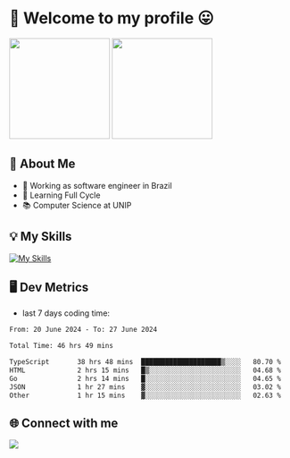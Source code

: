 # 🎉 Welcome to my profile 😛

<div>
  <img height="180em" src="https://github-readme-stats.vercel.app/api?username=VinicciusSantos&show_icons=true&icon_color=fff&include_all_commits=true&count_private=true&bg_color=30,000,000&title_color=fff&text_color=fff"/>
  <img height="180em" src="https://github-readme-stats.vercel.app/api/top-langs/?username=VinicciusSantos&langs_count=8&layout=compact&include_all_commits=true&count_private=true&bg_color=30,000,000&title_color=fff&text_color=fff"/>
</div>

## 📖 About Me
- 🔭 Working as software engineer in Brazil
- 🌱 Learning Full Cycle
- 📚 Computer Science at UNIP

## 💡 My Skills

[![My Skills](https://skills.thijs.gg/icons?i=angular,react,styledcomponents,jest,html,css,sass,bootstrap,ts,js,go,nodejs,express,nestjs,git,c,py,postgres,mysql,sqlite,docker,graphql)](https://github.com/VinicciusSantos)

## 🖥️ Dev Metrics

- last 7 days coding time:

<!--START_SECTION:waka-->

```txt
From: 20 June 2024 - To: 27 June 2024

Total Time: 46 hrs 49 mins

TypeScript       38 hrs 48 mins  ████████████████████▒░░░░   80.70 %
HTML             2 hrs 15 mins   █▒░░░░░░░░░░░░░░░░░░░░░░░   04.68 %
Go               2 hrs 14 mins   █░░░░░░░░░░░░░░░░░░░░░░░░   04.65 %
JSON             1 hr 27 mins    ▓░░░░░░░░░░░░░░░░░░░░░░░░   03.02 %
Other            1 hr 15 mins    ▓░░░░░░░░░░░░░░░░░░░░░░░░   02.63 %
```

<!--END_SECTION:waka-->

## 🌐 Connect with me

<a href="https://www.linkedin.com/in/vinicius-guedes-b817aa223/"><img src="https://img.shields.io/badge/LinkedIn-0077B5?style=for-the-badge&logo=linkedin&logoColor=white"/></a>

